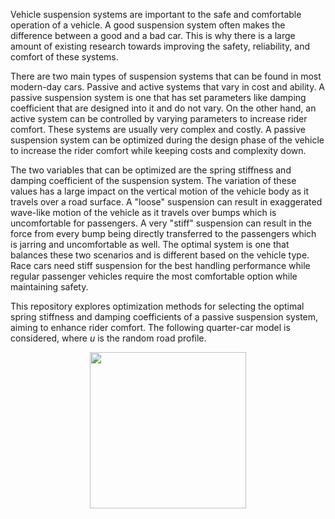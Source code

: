 Vehicle suspension systems are important to the safe and comfortable operation of a vehicle. A
good suspension system often makes the difference between a good and a bad car. This is why
there is a large amount of existing research towards improving the safety, reliability, and comfort
of these systems.

There are two main types of suspension systems that can be found in most modern-day cars.
Passive and active systems that vary in cost and ability. A passive suspension system is one that
has set parameters like damping coefficient that are designed into it and do not vary. On the other
hand, an active system can be controlled by varying parameters to increase rider comfort. These
systems are usually very complex and costly. A passive suspension system can be optimized during
the design phase of the vehicle to increase the rider comfort while keeping costs and complexity
down.

The two variables that can be optimized are the spring stiffness and damping coefficient of the
suspension system. The variation of these values has a large impact on the vertical motion of
the vehicle body as it travels over a road surface. A "loose" suspension can result in exaggerated
wave-like motion of the vehicle as it travels over bumps which is uncomfortable for passengers. A
very "stiff" suspension can result in the force from every bump being directly transferred to the
passengers which is jarring and uncomfortable as well. The optimal system is one that balances
these two scenarios and is different based on the vehicle type. Race cars need stiff suspension
for the best handling performance while regular passenger vehicles require the most comfortable
option while maintaining safety.

This repository explores optimization methods for selecting the optimal spring stiffness and damping coefficients of a passive suspension system, aiming to enhance rider comfort. The following quarter-car model is considered, where _u_ is the random road profile.

<p align='center'>
  <img width=250px src='https://github.com/Zach-K408/spring_damper_optimization/assets/99453467/64d619fc-869a-4148-ba42-197f8e1f619f' />
</p>

